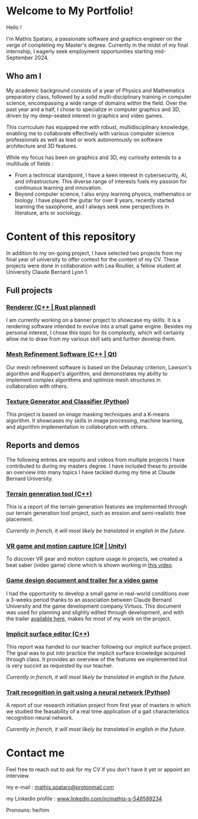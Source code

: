 # Welcome to My Portfolio!
Hello ! 

I'm Mathis Spataro, a passionate software and graphics engineer on the verge of completing my Master's degree. 
Currently in the midst of my final internship, I eagerly seek employment opportunities starting mid-September 2024.

## Who am I
My academic background consists of a year of Physics and Mathematics preparatory class, followed by a solid multi-disciplinary training in computer science, encompassing a wide range of domains within the field. Over the past year and a half, I chose to specialize in computer graphics and 3D, driven by my deep-seated interest in graphics and video games. 

This curriculum has equipped me with robust, multidisciplinary knowledge,
enabling me to collaborate effectively with various computer science professionals as well as lead or work autonomously on software architecture and 3D features.

While my focus has been on graphics and 3D, my curiosity extends to a multitude of fields :
- From a technical standpoint, I have a keen interest in cybersecurity, AI, and infrastructure. This diverse range of interests fuels my passion for continuous learning and innovation.
- Beyond computer science, I also enjoy learning physics, mathematics or biology. I have played the guitar for over 8 years, recently started learning the saxophone, and I always seek new perspectives in literature, arts or sociology.

# Content of this repository

In addition to my on-going project, I have selected two projects from my final year of university to offer context for the content of my CV. 
These projects were done in collaboration with Lea Roullier, a fellow student at University Claude Bernard Lyon 1.

## Full projects

### [Renderer (C++ | Rust planned)](https://github.com/Mathis-Spataro/Renderer-Banner-Project)
I am currently working on a banner project to showcase my skills.
It is a rendering software intended to evolve into a small game engine. Besides my personal interest, I chose this topic for its complexity, 
which will certainly allow me to draw from my various skill sets and further develop them.

### [Mesh Refinement Software (C++ | Qt)](https://github.com/Mathis-Spataro/Mesh-Refinement) 
Our mesh refinement software is based on the Delaunay criterion, Lawson's algorithm and Ruppert's algorithm, and demonstrates my ability to implement complex algorithms and optimize mesh structures in collaboration with others.

### [Texture Generator and Classifier (Python)](https://github.com/Mathis-Spataro/Texture-Classifier)
This project is based on image masking techniques and a K-means algorithm. It showcases my skills in image processing, machine learning, and algorithm implementation in collaboration with others.

## Reports and demos

The following entries are reports and videos from multiple projects I have contributed to during my masters degree. I have included these to provide an overview into many topics I have tackled during my time at Claude Bernard University.

### [Terrain generation tool (C++)](https://github.com/Mathis-Spataro/documents/blob/main/Terrain%20generation%20report.pdf)
This is a report of the terrain generation features we implemented through our terrain generation tool project, such as erosion and semi-realistic tree placement.

*Currently in french, it will most likely be translated in english in the future.*

### [VR game and motion capture (C# | Unity)](https://github.com/Mathis-Spataro/documents/blob/main/VR%20Project%20Report%20and%20summary.pdf)
To discover VR gear and motion capture usage in projects, we created a beat saber (video game) clone which is shown working in [this video](https://github.com/Mathis-Spataro/documents/blob/main/Beat%20saber%20clone%20demo.mp4).

### [Game design document and trailer for a video game](https://github.com/Mathis-Spataro/documents/blob/main/GDD%20virtuos.pdf)
I had the opportunity to develop a small game in real-world conditions over a 3-weeks period thanks to an association between Claude Bernard University and the game development company Virtuos. This document was used for planning and slightly edited through development, and with the trailer [available here](https://github.com/Mathis-Spataro/documents/blob/main/Silent-Shadows-Trailer_final.mp4), makes for most of my work on the project.

### [Implicit surface editor (C++)](https://github.com/Mathis-Spataro/documents/blob/main/Implicit%20surfaces.pdf)
This report was handed to our teacher following our implicit surface project. The goal was to put into practice the implicit surface knowledge acquired through class. It provides an overview of the features we implemented but is very succint as requested by our teacher.

*Currently in french, it will most likely be translated in english in the future.*

### [Trait recognition in gait using a neural network (Python)](https://github.com/Mathis-Spataro/documents/blob/main/Research%20initiation%20project%20report.pdf)
A report of our research initiation project from first year of masters in which we studied the feasability of a real time application of a gait characteristics recognition neural network.

*Currently in french, it will most likely be translated in english in the future.*

# Contact me
Feel free to reach out to ask for my CV if you don't have it yet or appoint an interview.

my e-mail : mathis.spataro@protonmail.com

my Linkedin profile : www.linkedin.com/in/mathis-s-548589234

Pronouns: he/him
